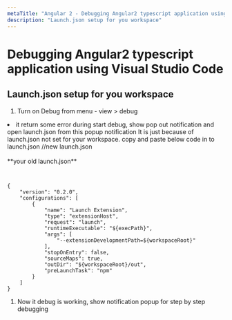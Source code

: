 ```yaml
---
metaTitle: "Angular 2 - Debugging Angular2 typescript application using Visual Studio Code"
description: "Launch.json setup for you workspace"
---
```


# Debugging Angular2 typescript application using Visual Studio Code



## Launch.json setup for you workspace


1. Turn on Debug from menu - view > debug
<li>it return some error during start debug, show pop out notification and open launch.json from this popup notification
It is just because of launch.json not set for your workspace. copy and paste below code in to launch.json //new launch.json
<br/><br/>**your old launch.json**</li>

```


{
    "version": "0.2.0",
    "configurations": [
        {
            "name": "Launch Extension",
            "type": "extensionHost",
            "request": "launch",
            "runtimeExecutable": "${execPath}",
            "args": [
                "--extensionDevelopmentPath=${workspaceRoot}"
            ],
            "stopOnEntry": false,
            "sourceMaps": true,
            "outDir": "${workspaceRoot}/out",
            "preLaunchTask": "npm"
        }
    ]
}

```


1. Now it debug is working, show notification popup for step by step debugging

